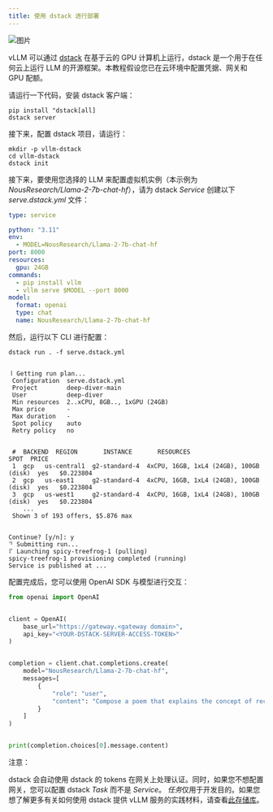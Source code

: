 ```yaml
---
title: 使用 dstack 进行部署
---
```


![图片](/img/docs/02-07/07-Deploying-with-dstack.png)

vLLM 可以通过 [dstack](https://dstack.ai/) 在基于云的 GPU 计算机上运行，​​dstack 是一个用于在任何云上运行 LLM 的开源框架。本教程假设您已在云环境中配置凭据、网关和 GPU 配额。

请运行一下代码，安装 dstack 客户端：

```plain
pip install "dstack[all]
dstack server
```

接下来，配置 dstack 项目，请运行：

```plain
mkdir -p vllm-dstack
cd vllm-dstack
dstack init
```

接下来，要使用您选择的 LLM 来配置虚拟机实例（本示例为 _NousResearch/Llama-2-7b-chat-hf_），请为 dstack _Service_ 创建以下 _serve.dstack.yml_ 文件：

```yaml
type: service

python: "3.11"
env:
  - MODEL=NousResearch/Llama-2-7b-chat-hf
port: 8000
resources:
  gpu: 24GB
commands:
  - pip install vllm
  - vllm serve $MODEL --port 8000
model:
  format: openai
  type: chat
  name: NousResearch/Llama-2-7b-chat-hf
```

然后，运行以下 CLI 进行配置：

```plain
dstack run . -f serve.dstack.yml


⠸ Getting run plan...
 Configuration  serve.dstack.yml
 Project        deep-diver-main
 User           deep-diver
 Min resources  2..xCPU, 8GB.., 1xGPU (24GB)
 Max price      -
 Max duration   -
 Spot policy    auto
 Retry policy   no


 #  BACKEND  REGION       INSTANCE       RESOURCES                               SPOT  PRICE
 1  gcp   us-central1  g2-standard-4  4xCPU, 16GB, 1xL4 (24GB), 100GB (disk)  yes   $0.223804
 2  gcp   us-east1     g2-standard-4  4xCPU, 16GB, 1xL4 (24GB), 100GB (disk)  yes   $0.223804
 3  gcp   us-west1     g2-standard-4  4xCPU, 16GB, 1xL4 (24GB), 100GB (disk)  yes   $0.223804
    ...
 Shown 3 of 193 offers, $5.876 max


Continue? [y/n]: y
⠙ Submitting run...
⠏ Launching spicy-treefrog-1 (pulling)
spicy-treefrog-1 provisioning completed (running)
Service is published at ...
```

配置完成后，您可以使用 OpenAI SDK 与模型进行交互：

```python
from openai import OpenAI


client = OpenAI(
    base_url="https://gateway.<gateway domain>",
    api_key="<YOUR-DSTACK-SERVER-ACCESS-TOKEN>"
)


completion = client.chat.completions.create(
    model="NousResearch/Llama-2-7b-chat-hf",
    messages=[
        {
            "role": "user",
            "content": "Compose a poem that explains the concept of recursion in programming.",
        }
    ]
)


print(completion.choices[0].message.content)
```

注意：

dstack 会自动使用 dstack 的 tokens 在网关上处理认证。同时，如果您不想配置网关，您可以配置 dstack _Task_ 而不是 _Service_。 *任务*仅用于开发目的。如果您想了解更多有关如何使用 dstack 提供 vLLM 服务的实践材料，请查看[此存储库](https://github.com/dstackai/dstack-examples/tree/main/deployment/vllm)。
